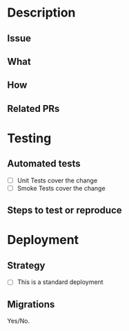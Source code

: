 <!-- The title of the PR ↑↑↑ above should provide a general summary of what it is about. -->
<!-- Warning: any PR that has missing info is not ready to be reviewed. -->

# Description
## Issue
<!-- Link the PR to one or more issues. -->
<!-- Use "closes" followed by the issue ID. 
closes #314159
-->

## What
<!-- What did you do? (Functionally).
Added this new feature/value, fixed that bug/behaviour…
-->

## How
<!-- How did you do it? (Technically).
I used this library to add this to make that better.
-->

## Related PRs
<!-- List of possible related PRs against other repos.
<!-- Alternatively, indicate "None".
- [ ] #271828
- [ ] ...
-->

# Testing
## Automated tests
- [ ] Unit Tests cover the change
- [ ] Smoke Tests cover the change  

<!-- Notice: if one of the above boxes is not ticked, please explain why. -->

## Steps to test or reproduce
<!-- Command to initiate automated tests.
`bender test`
-->

<!-- Or, list of steps to follow for manual testing.
- Do this
- Do that
- ...
-->

# Deployment
## Strategy
- [ ] This is a standard deployment

<!-- Warning: if this box is not ticked, please detail the steps to deploy and TALK TO THE OPS TEAM! -->

## Migrations
<!-- Choose one -->
Yes/No.
